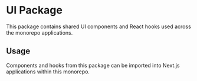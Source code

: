 # UI Package

This package contains shared UI components and React hooks used across the monorepo applications.

## Usage

Components and hooks from this package can be imported into Next.js applications within this monorepo.